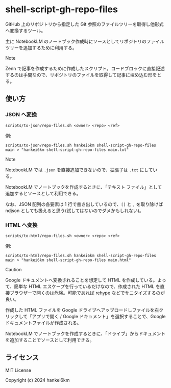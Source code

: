 # shell-script-gh-repo-files

GitHub 上のリポジトリから指定した Git 参照のファイルツリーを取得し他形式へ変換するツール。

主に NotebookLM のノートブック作成時にソースとしてリポジトリのファイルツリーを追加するために利用する。

> [!NOTE]
> Zenn で記事を作成するために作成したスクリプト。コードブロックに直接記述するのは手間なので、リポジトリのファイルを取得して記事に埋め込む形をとる。

## 使い方

### JSON へ変換

```
scripts/to-json/repo-files.sh <owner> <repo> <ref>
```

例:

```
scripts/to-json/repo-files.sh hankei6km shell-script-gh-repo-files main > "hankei6km shell-script-gh-repo-files main.txt"
```

> [!NOTE]
> NotebookLM では `.json` を直接追加できないので、拡張子は `.txt` にしている。

NotebookLM でノートブックを作成するときに、「テキスト ファイル」として追加するとソースとして利用できる。

なお、JSON 配列の各要素は 1 行で書き出しているので、`[]` と `,` を取り除けば ndjson としても扱えると思う(試してはないのでダメかもしれない)。

### HTML へ変換

```
scripts/to-html/repo-files.sh <owner> <repo> <ref>
```

例:

```
scripts/to-html/repo-files.sh hankei6km shell-script-gh-repo-files main > "hankei6km shell-script-gh-repo-files main.html"
```

> [!CAUTION]
> Google ドキュメントへ変換されることを想定して HTML を作成している。よって、簡単な HTML エスケープを行っているだけなので、作成された HTML を直接ブラウザーで開くのは危険。可能であれば rehype などでサニタイズするのが良い。

作成した HTML ファイルを Google ドライブへアップロードしファイルを右クリックして「アプリで開く / Google ドキュメント」を選択することで、Google ドキュメントファイルが作成される。

NotebookLM でノートブックを作成するときに、「ドライブ」からドキュメントを追加することでソースとして利用できる。

## ライセンス

MIT License

Copyright (c) 2024 hankei6km
